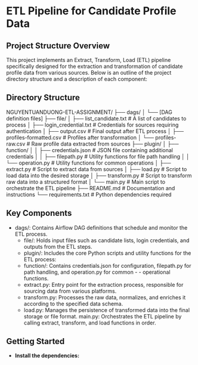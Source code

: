 # ETL Pipeline for Candidate Profile Data

## Project Structure Overview

This project implements an Extract, Transform, Load (ETL) pipeline specifically designed for the extraction and transformation of candidate profile data from various sources. Below is an outline of the project directory structure and a description of each component:

## Directory Structure

NGUYENTUANDUONG-ETL-ASSIGNMENT/
├── dags/
│   └── [DAG definition files]
├── file/
│   ├── list_candidate.txt          # A list of candidates to process
│   ├── login_credential.txt        # Credentials for sources requiring authentication
│   ├── output.csv                  # Final output after ETL process
│   ├── profiles-formatted.csv      # Profiles after transformation
│   └── profiles-raw.csv            # Raw profile data extracted from sources
├── plugin/
│   ├── function/
│   │   ├── credentials.json        # JSON file containing additional credentials
│   │   ├── filepath.py             # Utility functions for file path handling
│   │   └── operation.py            # Utility functions for common operations
│   ├── extract.py                  # Script to extract data from sources
│   ├── load.py                     # Script to load data into the desired storage
│   ├── transform.py                # Script to transform raw data into a structured format
│   └── main.py                     # Main script to orchestrate the ETL pipeline
├── README.md                       # Documentation and instructions
└── requirements.txt                # Python dependencies required

## Key Components

- dags/: Contains Airflow DAG definitions that schedule and monitor the ETL process.
    - file/: Holds input files such as candidate lists, login credentials, and outputs from the ETL steps.
    - plugin/: Includes the core Python scripts and utility functions for the ETL process:
    - function/: Contains credentials.json for configuration, filepath.py for path handling, and operation.py for common - - operational functions.
    - extract.py: Entry point for the extraction process, responsible for sourcing data from various platforms.
    - transform.py: Processes the raw data, normalizes, and enriches it according to the specified data schema.
    - load.py: Manages the persistence of transformed data into the final storage or file format.
main.py: Orchestrates the ETL pipeline by calling extract, transform, and load functions in order.

## Getting Started
- <b>Install the dependencies:</b>

```

```
